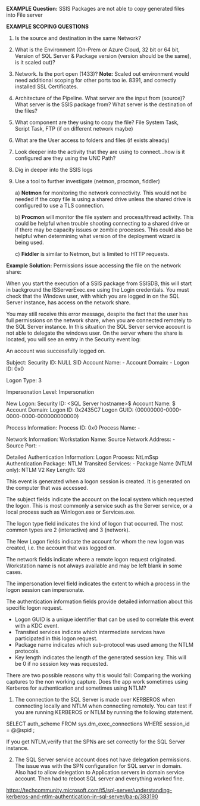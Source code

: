 **EXAMPLE Question:**
SSIS Packages are not able to copy generated files into File server


**EXAMPLE SCOPING QUESTIONS**
1) Is the source and destination in the same Network?

2) What is the Environment (On-Prem or Azure Cloud, 32 bit or 64 bit, Version of SQL Server & Package version (version should be the same), is it scaled out)?

3) Network.  Is the port open (1433)? **Note:** Scaled out environment would need additional scoping for other ports too ie. 8391, and correctly installed SSL Certificates.

4) Architecture of the Pipeline. What server are the input from (source)? What server is the SSIS package from? What server is the destination of the files?

5) What component are they using to copy the file?  File System Task, Script Task, FTP (if on different network maybe)

6) What are the User access to folders and files (if exists already)

7) Look deeper into the activity that they are using to connect...how is it configured are they using the UNC Path?

8) Dig in deeper into the SSIS logs

9) Use a tool to further investigate (netmon, procmon, fiddler)

   a) **Netmon** for monitoring the network connectivity.  This would not be needed if the copy file is using a shared drive unless the shared drive is configured to use a TLS connection.

   b) **Procmon** will monitor the file system and process/thread activity.  This could be helpful when trouble shooting connecting to a shared drive or if there may be capacity issues or zombie processes.  This could also be helpful when determining what version of the deployment wizard is being used.

   c) **Fiddler** is similar to Netmon, but is limited to HTTP requests.

**Example Solution:**
Permissions issue accessing the file on the network share:

When you start the execution of a SSIS package from SSISDB, this will start in background the ISServerExec.exe using the Login credentials. You must check that the Windows user, with which you are logged in on the SQL Server instance, has access on the network share.

You may still receive this error message, despite the fact that the user has full permissions on the network share, when you are connected remotely to the SQL Server instance. In this situation the SQL Server service account is not able to delegate the windows user. On the server where the share is located, you will see an entry in the Security event log:

An account was successfully logged on.

Subject:
 Security ID:  NULL SID
 Account Name:  -
 Account Domain:  -
 Logon ID:  0x0

Logon Type:   3

Impersonation Level:  Impersonation

New Logon:
 Security ID:  <domain>\<SQL Server hostname>$
 Account Name:  <SQL Server hostname>$
 Account Domain:  <domain>
 Logon ID:  0x2435C7
 Logon GUID:  {00000000-0000-0000-0000-000000000000}

Process Information:
 Process ID:  0x0
 Process Name:  -

Network Information:
 Workstation Name: <SQL Server hostname>
 Source Network Address: -
 Source Port:  -

Detailed Authentication Information:
 Logon Process:  NtLmSsp 
 Authentication Package: NTLM
 Transited Services: -
 Package Name (NTLM only): NTLM V2
 Key Length:  128

This event is generated when a logon session is created. It is generated on the computer that was accessed.

The subject fields indicate the account on the local system which requested the logon. This is most commonly a service such as the Server service, or a local process such as Winlogon.exe or Services.exe.

The logon type field indicates the kind of logon that occurred. The most common types are 2 (interactive) and 3 (network).

The New Logon fields indicate the account for whom the new logon was created, i.e. the account that was logged on.

The network fields indicate where a remote logon request originated. Workstation name is not always available and may be left blank in some cases.

The impersonation level field indicates the extent to which a process in the logon session can impersonate.

The authentication information fields provide detailed information about this specific logon request.
 - Logon GUID is a unique identifier that can be used to correlate this event with a KDC event.
 - Transited services indicate which intermediate services have participated in this logon request.
 - Package name indicates which sub-protocol was used among the NTLM protocols.
 - Key length indicates the length of the generated session key. This will be 0 if no session key was requested.

There are two possible reasons why this would fail:
Comparing the working captures to the non working capture. Does the app work sometimes using Kerberos for authentication and sometimes using NTLM?  

1. The connection to the SQL Server is made over KERBEROS when connecting locally and NTLM when connecting remotely. You can test if you are running KERBEROS or NTLM by running the following statement.  

SELECT auth_scheme FROM sys.dm_exec_connections WHERE session_id = @@spid ;

If you get NTLM,verify that the SPNs are set correctly for the SQL Server instance.

2. The SQL Server service account does not have delegation permissions.  The issue was with the SPN configuration for SQL server in domain. Also had to allow delegation to Application servers in domain service account. Then had to reboot SQL server and everything worked fine. 

https://techcommunity.microsoft.com/t5/sql-server/understanding-kerberos-and-ntlm-authentication-in-sql-server/ba-p/383190
